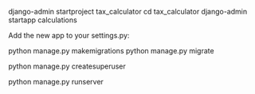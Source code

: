 django-admin startproject tax_calculator
cd tax_calculator
django-admin startapp calculations

Add the new app to your settings.py:

python manage.py makemigrations
python manage.py migrate

python manage.py createsuperuser

python manage.py runserver